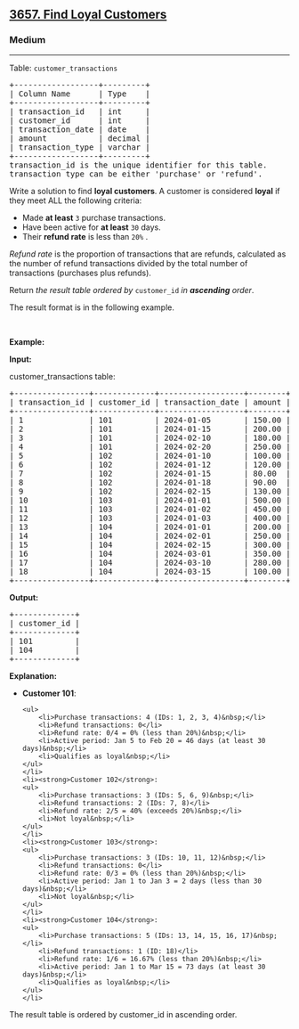 <h2><a href="https://leetcode.com/problems/find-loyal-customers">3657. Find Loyal Customers</a></h2><h3>Medium</h3><hr><p>Table: <code>customer_transactions</code></p>

<pre>
+------------------+---------+
| Column Name      | Type    | 
+------------------+---------+
| transaction_id   | int     |
| customer_id      | int     |
| transaction_date | date    |
| amount           | decimal |
| transaction_type | varchar |
+------------------+---------+
transaction_id is the unique identifier for this table.
transaction_type can be either &#39;purchase&#39; or &#39;refund&#39;.
</pre>

<p>Write a solution to find <strong>loyal customers</strong>. A customer is considered <strong>loyal</strong> if they meet ALL the following criteria:</p>

<ul>
	<li>Made <strong>at least</strong>&nbsp;<code><font face="monospace">3</font></code>&nbsp;purchase transactions.</li>
	<li>Have been active for <strong>at least</strong> <code>30</code> days.</li>
	<li>Their <strong>refund rate</strong> is less than <code>20%</code> .</li>
</ul>

<p><em>Refund rate</em> is the proportion of transactions that are refunds, calculated as the number of refund transactions divided by the total number of transactions (purchases plus refunds).</p>

<p>Return <em>the result table&nbsp;ordered by</em> <code>customer_id</code> <em>in <strong>ascending</strong> order</em>.</p>

<p>The result format is in the following example.</p>

<p>&nbsp;</p>
<p><strong class="example">Example:</strong></p>

<div class="example-block">
<p><strong>Input:</strong></p>

<p>customer_transactions table:</p>

<pre class="example-io">
+----------------+-------------+------------------+--------+------------------+
| transaction_id | customer_id | transaction_date | amount | transaction_type |
+----------------+-------------+------------------+--------+------------------+
| 1              | 101         | 2024-01-05       | 150.00 | purchase         |
| 2              | 101         | 2024-01-15       | 200.00 | purchase         |
| 3              | 101         | 2024-02-10       | 180.00 | purchase         |
| 4              | 101         | 2024-02-20       | 250.00 | purchase         |
| 5              | 102         | 2024-01-10       | 100.00 | purchase         |
| 6              | 102         | 2024-01-12       | 120.00 | purchase         |
| 7              | 102         | 2024-01-15       | 80.00  | refund           |
| 8              | 102         | 2024-01-18       | 90.00  | refund           |
| 9              | 102         | 2024-02-15       | 130.00 | purchase         |
| 10             | 103         | 2024-01-01       | 500.00 | purchase         |
| 11             | 103         | 2024-01-02       | 450.00 | purchase         |
| 12             | 103         | 2024-01-03       | 400.00 | purchase         |
| 13             | 104         | 2024-01-01       | 200.00 | purchase         |
| 14             | 104         | 2024-02-01       | 250.00 | purchase         |
| 15             | 104         | 2024-02-15       | 300.00 | purchase         |
| 16             | 104         | 2024-03-01       | 350.00 | purchase         |
| 17             | 104         | 2024-03-10       | 280.00 | purchase         |
| 18             | 104         | 2024-03-15       | 100.00 | refund           |
+----------------+-------------+------------------+--------+------------------+
</pre>

<p><strong>Output:</strong></p>

<pre class="example-io">
+-------------+
| customer_id |
+-------------+
| 101         |
| 104         |
+-------------+
</pre>

<p><strong>Explanation:</strong></p>

<ul>
	<li><strong>Customer 101</strong>:

	<ul>
		<li>Purchase transactions: 4 (IDs: 1, 2, 3, 4)&nbsp;</li>
		<li>Refund transactions: 0</li>
		<li>Refund rate: 0/4 = 0% (less than 20%)&nbsp;</li>
		<li>Active period: Jan 5 to Feb 20 = 46 days (at least 30 days)&nbsp;</li>
		<li>Qualifies as loyal&nbsp;</li>
	</ul>
	</li>
	<li><strong>Customer 102</strong>:
	<ul>
		<li>Purchase transactions: 3 (IDs: 5, 6, 9)&nbsp;</li>
		<li>Refund transactions: 2 (IDs: 7, 8)</li>
		<li>Refund rate: 2/5 = 40% (exceeds 20%)&nbsp;</li>
		<li>Not loyal&nbsp;</li>
	</ul>
	</li>
	<li><strong>Customer 103</strong>:
	<ul>
		<li>Purchase transactions: 3 (IDs: 10, 11, 12)&nbsp;</li>
		<li>Refund transactions: 0</li>
		<li>Refund rate: 0/3 = 0% (less than 20%)&nbsp;</li>
		<li>Active period: Jan 1 to Jan 3 = 2 days (less than 30 days)&nbsp;</li>
		<li>Not loyal&nbsp;</li>
	</ul>
	</li>
	<li><strong>Customer 104</strong>:
	<ul>
		<li>Purchase transactions: 5 (IDs: 13, 14, 15, 16, 17)&nbsp;</li>
		<li>Refund transactions: 1 (ID: 18)</li>
		<li>Refund rate: 1/6 = 16.67% (less than 20%)&nbsp;</li>
		<li>Active period: Jan 1 to Mar 15 = 73 days (at least 30 days)&nbsp;</li>
		<li>Qualifies as loyal&nbsp;</li>
	</ul>
	</li>
</ul>

<p>The result table is ordered by customer_id in ascending order.</p>
</div>
